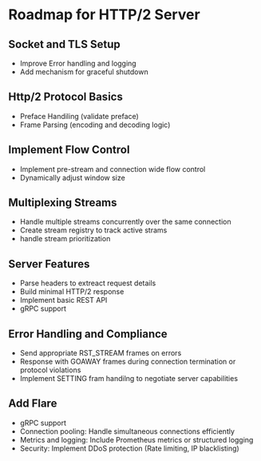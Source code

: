 # Roadmap for HTTP/2 Server

## Socket and TLS Setup
* Improve Error handling and logging
* Add mechanism for graceful shutdown

## Http/2 Protocol Basics
* Preface Handiling (validate preface)
* Frame Parsing (encoding and decoding logic)

## Implement Flow Control
* Implement pre-stream and connection wide flow control
* Dynamically adjust window size

## Multiplexing Streams
* Handle multiple streams concurrently over the same connection
* Create stream registry to track active strams
* handle stream prioritization

## Server Features
* Parse headers to extreact request details
* Build minimal HTTP/2 response
* Implement basic REST API
* gRPC support

## Error Handling and Compliance
* Send appropriate RST_STREAM frames on errors
* Response with GOAWAY frames during connection termination or protocol violations
* Implement SETTING fram handilng to negotiate server capabilities

## Add Flare
* gRPC support
* Connection pooling: Handle simultaneous connections efficiently
* Metrics and logging: Include Prometheus metrics or structured logging
* Security: Implement DDoS protection (Rate limiting, IP blacklisting)
